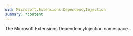 ```yaml
---
uid: Microsoft.Extensions.DependencyInjection
summary: *content
---
```


The Microsoft.Extensions.DependencyInjection namespace.
